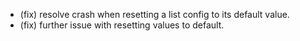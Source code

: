 - (fix) resolve crash when resetting a list config to its default value.
- (fix) further issue with resetting values to default.
